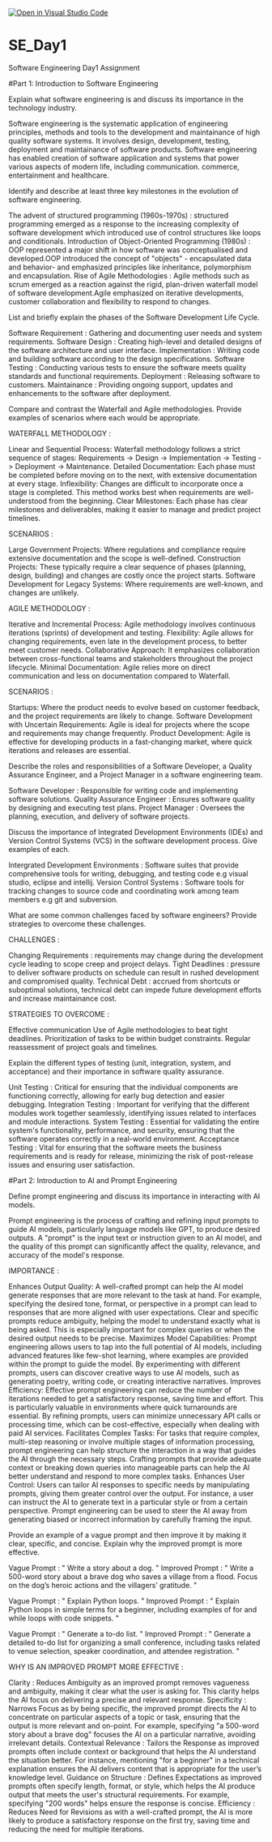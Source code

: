 [![Open in Visual Studio Code](https://classroom.github.com/assets/open-in-vscode-2e0aaae1b6195c2367325f4f02e2d04e9abb55f0b24a779b69b11b9e10269abc.svg)](https://classroom.github.com/online_ide?assignment_repo_id=15570061&assignment_repo_type=AssignmentRepo)
# SE_Day1
Software Engineering Day1 Assignment

#Part 1: Introduction to Software Engineering

Explain what software engineering is and discuss its importance in the technology industry.

Software engineering is the systematic application of engineering principles, methods and tools to the development and maintainance of high quality software systems. It involves design, development, testing, deployment and maintainance of software products. Software engineering has enabled creation of software application and systems that power various aspects of modern life, including communication. commerce, entertainment and healthcare.

Identify and describe at least three key milestones in the evolution of software engineering.

The advent of structured programming (1960s-1970s) : structured programming emerged as a response to the increasing complexity of software development which introduced use of control structures  like loops and conditionals.
Introduction of Object-Oriented Programming (1980s) : OOP represented a major shift in how software was conceptualised and developed.OOP introduced the concept of "objects" - encapsulated data and behavior- and emphasized principles like inheritance, polymorphism and encapsulation.
Rise of Agile Methodologies : Agile methods such as scrum emerged as a reaction against the rigid, plan-driven waterfall model of software development.Agile emphasized on iterative developments, customer collaboration and flexibility to respond to changes.

List and briefly explain the phases of the Software Development Life Cycle.

Software Requirement : Gathering and documenting user needs and system requirements.
Software Design : Creating high-level and detailed designs of the software architecture and user interface.
Implementation : Writing code and building software according to the design specifications.
Software Testing : Conducting various tests to ensure the software meets quality standards and functional requirements.
Deployment : Releasing software to customers.
Maintainance : Providing ongoing support, updates and enhancements to the software after deployment.

Compare and contrast the Waterfall and Agile methodologies. Provide examples of scenarios where each would be appropriate.

WATERFALL METHODOLOGY :

Linear and Sequential Process: Waterfall methodology follows a strict sequence of stages: Requirements -> Design -> Implementation -> Testing -> Deployment -> Maintenance.
Detailed Documentation: Each phase must be completed before moving on to the next, with extensive documentation at every stage.
Inflexibility: Changes are difficult to incorporate once a stage is completed. This method works best when requirements are well-understood from the beginning.
Clear Milestones: Each phase has clear milestones and deliverables, making it easier to manage and predict project timelines.

SCENARIOS :

Large Government Projects: Where regulations and compliance require extensive documentation and the scope is well-defined.
Construction Projects: These typically require a clear sequence of phases (planning, design, building) and changes are costly once the project starts.
Software Development for Legacy Systems: Where requirements are well-known, and changes are unlikely.

AGILE METHODOLOGY :

Iterative and Incremental Process: Agile methodology involves continuous iterations (sprints) of development and testing.
Flexibility: Agile allows for changing requirements, even late in the development process, to better meet customer needs.
Collaborative Approach: It emphasizes collaboration between cross-functional teams and stakeholders throughout the project lifecycle.
Minimal Documentation: Agile relies more on direct communication and less on documentation compared to Waterfall.

SCENARIOS :

Startups: Where the product needs to evolve based on customer feedback, and the project requirements are likely to change.
Software Development with Uncertain Requirements: Agile is ideal for projects where the scope and requirements may change frequently.
Product Development: Agile is effective for developing products in a fast-changing market, where quick iterations and releases are essential.

Describe the roles and responsibilities of a Software Developer, a Quality Assurance Engineer, and a Project Manager in a software engineering team.

Software Developer : Responsible for writing code and implementing software solutions.
Quality Assurance Engineer : Ensures software quality by designing and executing test plans.
Project Manager : Oversees the planning, execution, and delivery of software projects.

Discuss the importance of Integrated Development Environments (IDEs) and Version Control Systems (VCS) in the software development process. Give examples of each.

Intergrated Development Environments : Software suites that provide comprehensive tools for writing, debugging, and testing code e.g visual studio, eclipse and intellij.
Version Control Systems : Software tools for tracking changes to source code and coordinating work among team members e.g git and subversion.

What are some common challenges faced by software engineers? Provide strategies to overcome these challenges.

CHALLENGES :

Changing Requirements : requirements may change during the development cycle leading to scope creep and project delays.
Tight Deadlines : pressure to deliver software products on schedule can result in rushed development and compromised quality.
Technical Debt : accrued from shortcuts or suboptimal solutions, technical debt can impede future development  efforts and increase maintainance cost.

STRATEGIES TO OVERCOME :

Effective communication
Use of Agile methodologies to beat tight deadlines.
Prioritization of tasks to be within budget constraints.
Regular reassessment of project goals and timelines.

Explain the different types of testing (unit, integration, system, and acceptance) and their importance in software quality assurance.

Unit Testing : Critical for ensuring that the individual components are functioning correctly, allowing for early bug detection and easier debugging.
Integration Testing : Important for verifying that the different modules work together seamlessly, identifying issues related to interfaces and module interactions.
System Testing : Essential for validating the entire system's functionality, performance, and security, ensuring that the software operates correctly in a real-world environment.
Acceptance Testing : Vital for ensuring that the software meets the business requirements and is ready for release, minimizing the risk of post-release issues and ensuring user satisfaction.

#Part 2: Introduction to AI and Prompt Engineering


Define prompt engineering and discuss its importance in interacting with AI models.

Prompt engineering is the process of crafting and refining input prompts to guide AI models, particularly language models like GPT, to produce desired outputs. A "prompt" is the input text or instruction given to an AI model, and the quality of this prompt can significantly affect the quality, relevance, and accuracy of the model's response.

IMPORTANCE :

Enhances Output Quality: A well-crafted prompt can help the AI model generate responses that are more relevant to the task at hand. For example, specifying the desired tone, format, or perspective in a prompt can lead to responses that are more aligned with user expectations. Clear and specific prompts reduce ambiguity, helping the model to understand exactly what is being asked. This is especially important for complex queries or when the desired output needs to be precise.
Maximizes Model Capabilities: Prompt engineering allows users to tap into the full potential of AI models, including advanced features like few-shot learning, where examples are provided within the prompt to guide the model. By experimenting with different prompts, users can discover creative ways to use AI models, such as generating poetry, writing code, or creating interactive narratives.
Improves Efficiency: Effective prompt engineering can reduce the number of iterations needed to get a satisfactory response, saving time and effort. This is particularly valuable in environments where quick turnarounds are essential. By refining prompts, users can minimize unnecessary API calls or processing time, which can be cost-effective, especially when dealing with paid AI services.
Facilitates Complex Tasks: For tasks that require complex, multi-step reasoning or involve multiple stages of information processing, prompt engineering can help structure the interaction in a way that guides the AI through the necessary steps. Crafting prompts that provide adequate context or breaking down queries into manageable parts can help the AI better understand and respond to more complex tasks.
Enhances User Control: Users can tailor AI responses to specific needs by manipulating prompts, giving them greater control over the output. For instance, a user can instruct the AI to generate text in a particular style or from a certain perspective. Prompt engineering can be used to steer the AI away from generating biased or incorrect information by carefully framing the input.

Provide an example of a vague prompt and then improve it by making it clear, specific, and concise. Explain why the improved prompt is more effective.

Vague Prompt : " Write a story about a dog. "
Improved Prompt : " Write a 500-word story about a brave dog who saves a village from a flood. Focus on the dog’s heroic actions and the villagers’ gratitude. "

Vague Prompt : " Explain Python loops. "
Improved Prompt : " Explain Python loops in simple terms for a beginner, including examples of for and while loops with code snippets. "

Vague Prompt : " Generate a to-do list. "
Improved Prompt : " Generate a detailed to-do list for organizing a small conference, including tasks related to venue selection, speaker coordination, and attendee registration. "

WHY IS AN IMPROVED PROMPT MORE EFFECTIVE :

Clarity : Reduces Ambiguity as an improved prompt removes vagueness and ambiguity, making it clear what the user is asking for. This clarity helps the AI focus on delivering a precise and relevant response.
Specificity : Narrows Focus as by being specific, the improved prompt directs the AI to concentrate on particular aspects of a topic or task, ensuring that the output is more relevant and on-point. For example, specifying "a 500-word story about a brave dog" focuses the AI on a particular narrative, avoiding irrelevant details.
Contextual Relevance : Tailors the Response as improved prompts often include context or background that helps the AI understand the situation better. For instance, mentioning "for a beginner" in a technical explanation ensures the AI delivers content that is appropriate for the user’s knowledge level.
Guidance on Structure : Defines Expectations as improved prompts often specify length, format, or style, which helps the AI produce output that meets the user's structural requirements. For example, specifying "200 words" helps ensure the response is concise.
Efficiency : Reduces Need for Revisions as with a well-crafted prompt, the AI is more likely to produce a satisfactory response on the first try, saving time and reducing the need for multiple iterations.
